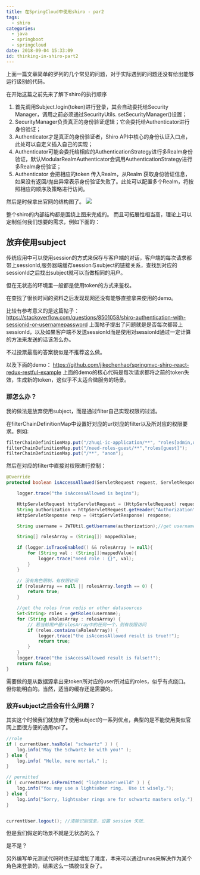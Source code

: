 ```yaml
---
title: 在SpringCloud中使用shiro - par2
tags:
  - shiro
categories:
  - java
  - springboot
  - springcloud
date: 2018-09-04 15:33:09
id: thinking-in-shiro-part2
---
```



上面一篇文章简单的罗列的几个常见的问题，对于实际遇到的问题还没有给出能够运行级别的代码。

在开始这篇之前先来了解下shiro的执行顺序

<!-- more -->

1. 首先调用Subject.login(token)进行登录，其会自动委托给Security Manager，调用之前必须通过SecurityUtils. setSecurityManager()设置； 
2. SecurityManager负责真正的身份验证逻辑；它会委托给Authenticator进行身份验证； 
3. Authenticator才是真正的身份验证者，Shiro API中核心的身份认证入口点，此处可以自定义插入自己的实现； 
4. Authenticator可能会委托给相应的AuthenticationStrategy进行多Realm身份验证，默认ModularRealmAuthenticator会调用AuthenticationStrategy进行多Realm身份验证； 
5. Authenticator 会把相应的token 传入Realm，从Realm 获取身份验证信息，如果没有返回/抛出异常表示身份验证失败了。此处可以配置多个Realm，将按照相应的顺序及策略进行访问。 

然后是时候拿出官网的结构图了。
![](https://ws2.sinaimg.cn/large/006tNbRwgy1fuyif7wos6j30dn0713z4.jpg)

整个shiro的内部结构都是围绕上图来完成的。
而且可拓展性相当高，理论上可以定制任何我们想要的需求，例如下面的：


## 放弃使用subject

传统应用中可以使用session的方式来保存与客户端的对话，客户端的每次请求都带上sessionId,服务器端缓存session与subject的链接关系，查找到对应的sessionId之后找出subject就可以当做相同的用户。

但在无状态的环境里一般都是使用token的方式来鉴权。

在查找了很长时间的资料之后发现现网还没有能够直接拿来使用的demo。

比较有参考意义的是这篇帖子：https://stackoverflow.com/questions/8501058/shiro-authentication-with-sessionid-or-usernamepassword
上面帖子提出了问题就是是否每次都带上sessionId，以及如果客户端不发送sessionId而是使用对sessionId通过一定计算的方法来发送的话该怎么办。

不过投票最高的答案貌似是不推荐这么做。

以及下面的demo：
https://github.com/jikechenhao/springmvc-shiro-react-redux-restful-example
上面的demo的核心代码是每次请求都将之前的token失效，生成新的token，这似乎不太适合微服务的场景。
### 那怎么办？
我的做法是放弃使用subject，而是通过filter自己实现权限的过滤。

在filterChainDefinitionMap中设置好对应的url对应的filter以及所对应的权限要求。例如:
``` java
filterChainDefinitionMap.put("/zhuqi-ic-application/**", "roles[admin,user]");
filterChainDefinitionMap.put("/need-roles-guest/**","roles[guest]");
filterChainDefinitionMap.put("/**", "anon");
```
然后在对应的filter中直接对权限进行控制：
``` java
@Override
protected boolean isAccessAllowed(ServletRequest request, ServletResponse response, Object mappedValue) throws Exception {

    logger.trace("the isAccessAllowed is begins");

    HttpServletRequest httpServletRequest = (HttpServletRequest) request;
    String authorization = httpServletRequest.getHeader("Authorization");
    HttpServletResponse resp = (HttpServletResponse) response;

    String username = JWTUtil.getUsername(authorization);//get username from jwt token

    String[] rolesArray = (String[]) mappedValue;

    if (logger.isTraceEnabled() && rolesArray != null){
        for (String val : (String[])mappedValue){
            logger.trace("need role : {}", val);
        }
    }

    // 没有角色限制，有权限访问
    if (rolesArray == null || rolesArray.length == 0) {
        return true;
    }

    //get the roles from redis or other datasources
    Set<String> roles = getRoles(username); 
    for (String aRolesArray : rolesArray) {
        // 若当前用户是rolesArray中的任何一个，则有权限访问
        if (roles.contains(aRolesArray)) {
            logger.trace("the isAccessAllowed result is true!!");
            return true;
        }
    }
    logger.trace("the isAccessAllowed result is false!!");
    return false;
}
```
需要做的是从数据源拿出来token所对应的user所对应的roles，似乎有点绕口。但你能明白的。当然，适当的缓存还是需要的。


### 放弃subject之后会有什么问题？
其实这个时候我们就放弃了使用subject的一系列优点，典型的是不能使用类似官网上面很方便的通用api了。

``` java
//role
if ( currentUser.hasRole( "schwartz" ) ) {
    log.info("May the Schwartz be with you!" );
} else {
    log.info( "Hello, mere mortal." );
}

// permitted
if ( currentUser.isPermitted( "lightsaber:weild" ) ) {
    log.info("You may use a lightsaber ring.  Use it wisely.");
} else {
    log.info("Sorry, lightsaber rings are for schwartz masters only.");
}


currentUser.logout(); //清除识别信息，设置 session 失效.
```
但是我们假定的场景不就是无状态的么？

是不是？

另外编写单元测试代码时也无疑增加了难度，本来可以通过runas来解决作为某个角色来登录的，结果这么一搞貌似复杂了。
